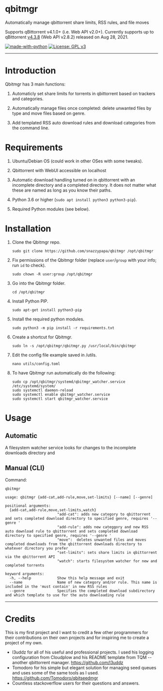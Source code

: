 # qbitmgr
Automatically manage qbittorrent share limits, RSS rules, and file moves

Supports qBittorrent v4.1.0+ (i.e. Web API v2.0+). Currently supports up to qBittorrent [v4.3.8](https://github.com/qbittorrent/qBittorrent/releases/tag/release-4.3.8) (Web API v2.8.2) released on Aug 28, 2021.

[![made-with-python](https://img.shields.io/badge/Made%20with-Python-blue.svg?style=flat-square)](https://www.python.org/)
[![License: GPL v3](https://img.shields.io/badge/License-GPL%203-blue.svg?style=flat-square)](https://github.com/snazzypapa/qbitmgr/blob/master/LICENSE.md)

---



# Introduction

Qbitmgr has 3 main functions:

1. Automaticly set share limits for torrents in qbittorrent based on trackers and categories.

2. Automatically manage files once completed: delete unwanted files by type and move files based on genre.

3. Add templated RSS auto download rules and download categories from the command line.


# Requirements

1. Ubuntu/Debian OS (could work in other OSes with some tweaks).

2. Qbittorrent with WebUI accessible on localhost

3. Automatic download handling turned on in qbittorrent with an incomplete directory and a completed directory. It does not matter what these are named as long as you know their paths. 

4. Python 3.6 or higher (`sudo apt install python3 python3-pip`).

5. Required Python modules (see below).


# Installation

1. Clone the Qbitmgr repo.

   ```
   sudo git clone https://github.com/snazzypapa/qbitmgr /opt/qbitmgr
   ```

1. Fix permissions of the Qbitmgr folder (replace `user`/`group` with your info; run `id` to check).

   ```
   sudo chown -R user:group /opt/qbitmgr
   ```

1. Go into the Qbitmgr folder.

   ```
   cd /opt/qbitmgr
   ```

1. Install Python PIP.

   ```
   sudo apt-get install python3-pip
   ```

1. Install the required python modules.

   ```
   sudo python3 -m pip install -r requirements.txt
   ```

1. Create a shortcut for Qbitmgr.

   ```
   sudo ln -s /opt/qbitmgr/qbitmgr.py /usr/local/bin/qbitmgr
   ```

1. Edit the config file example saved in /utils.

   ```
   nano utils/config.toml
   ```

1. To have Qbitmgr run automatically do the following:

   ```
   sudo cp /opt/qbitmgr/systemd/qbitmgr_watcher.service /etc/systemd/system/
   sudo systemctl daemon-reload
   sudo systemctl enable qbitmgr_watcher.service
   sudo systemctl start qbitmgr_watcher.service
   ```   

# Usage

## Automatic

A filesystem watcher service looks for changes to the incomplete downloads directory and 

## Manual (CLI)

Command:
```
qbitmgr
```

```
usage: qbitmgr {add-cat,add-rule,move,set-limits} [--name] [--genre]
                 
positional arguments:
  {add-cat,add-rule,move,set-limits,watch}
                        "add-cat": adds new category to qbittorrent and sets completed download directory to specified genre, requires '--genre ' 
                        "add-rule": adds new categgory and new RSS auto download rule to qbittorrent and sets completed download directory to specified genre, requires '--genre '
                        "move":  deletes unwanted files and moves completed downloads from the qbittorrent downloads directory to whatever directory you prefer  
                        "set-limits": sets share limits in qbittorrent via the qbittorrent API
                        "watch": starts filesystem watcher for new and completed torrents

keyword arguments:
  -h, --help            Show this help message and exit
  --name                Name of new category and/or rule. This name is included in the 'must contain' in new RSS rules 
  --genre               Specifies the completed download subdirectory and which template to use for the auto downloading rule 
```


***

# Credits

This is my first project and I want to credit a few other programmers for their contributions on their own projects and for inspiring me to create a project of my own.

* l3uddz for all of his useful and professional projects.  I used his logging configuration from Cloudplow and his README template from TQM -- another qbittorrent manager. https://github.com/l3uddz
* Tomodoro for his simple but elegant solution for managing seed queues and uses some of the same tools as I used.  https://github.com/Tomodoro/qbitseedmgr
* Countless stackoverflow users for their questions and answers. 


  
